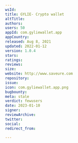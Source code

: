 ```yaml
---
wsId: 
title: GYLIE- Crypto wallet
altTitle: 
authors: 
users: 50
appId: com.gyliewallet.app
appCountry: 
released: Aug 8, 2021
updated: 2022-01-12
version: 1.0.4
stars: 
ratings: 
reviews: 
size: 
website: http://www.saveure.com
repository: 
issue: 
icon: com.gyliewallet.app.png
bugbounty: 
meta: stale
verdict: fewusers
date: 2023-01-10
signer: 
reviewArchive: 
twitter: 
social: 
redirect_from: 

---
```


